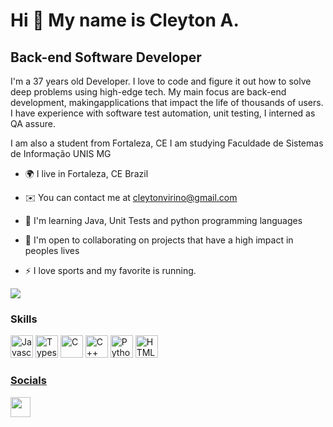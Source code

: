 Hi 👋 My name is Cleyton A.
==========================

Back-end Software Developer
-----------------------------

I'm a 37 years old Developer. I love to code and figure it out how to solve deep problems using high-edge tech. My main focus are back-end development, makingapplications that impact the life of thousands of users.
I have experience with software test automation, unit testing, I interned as QA assure.

I am also a student from Fortaleza, CE I am studying Faculdade de Sistemas de Informação UNIS MG

* 🌍  I live in Fortaleza, CE Brazil
* ✉️  You can contact me at [cleytonvirino@gmail.com](mailto:cleytonvirino@gmail.com)

* 🧠  I'm learning  Java, Unit Tests and python programming languages
* 🤝  I'm open to collaborating on projects that have a high impact in peoples lives
* ⚡ I love sports and my favorite is running.

<a href="https://www.github.com/cleyton3434" target="_blank" rel="noreferrer"><img
src="https://img.shields.io/github/followers/peguimasid?logo=github&style=for-the-badge&color=3382ed&labelColor=171717" /></a>

### Skills

<p align="left">
<a href="https://developer.mozilla.org/en-US/docs/Web/JavaScript" target="_blank" rel="noreferrer"><img src="https://raw.githubusercontent.com/danielcranney/readme-generator/main/public/icons/skills/javascript-colored.svg" width="36" height="36" alt="Javascript" /></a>
<a href="https://www.typescriptlang.org/" target="_blank" rel="noreferrer"><img src="https://raw.githubusercontent.com/danielcranney/readme-generator/main/public/icons/skills/typescript-colored.svg" width="36" height="36" alt="Typescript" /></a>
<a href="https://docs.microsoft.com/en-us/cpp/?view=msvc-170" target="_blank" rel="noreferrer"><img src="https://raw.githubusercontent.com/danielcranney/readme-generator/main/public/icons/skills/c-colored.svg" width="36" height="36" alt="C" /></a>
<a href="https://docs.microsoft.com/en-us/cpp/?view=msvc-170" target="_blank" rel="noreferrer"><img src="https://raw.githubusercontent.com/danielcranney/readme-generator/main/public/icons/skills/cplusplus-colored.svg" width="36" height="36" alt="C++" /></a>
<a href="https://www.python.org/" target="_blank" rel="noreferrer"><img src="https://raw.githubusercontent.com/danielcranney/readme-generator/main/public/icons/skills/python-colored.svg" width="36" height="36" alt="Python" /></a>
<a href="https://developer.mozilla.org/en-US/docs/Glossary/HTML5" target="_blank" rel="noreferrer"><img src="https://raw.githubusercontent.com/danielcranney/readme-generator/main/public/icons/skills/html5-colored.svg" width="36" height="36" alt="HTML5" />

</p>

### Socials

<a href="https://www.linkedin.com/in/cleyton-virino-1aba97234" target="_blank" rel="noreferrer"><img src="https://raw.githubusercontent.com/danielcranney/readme-generator/main/public/icons/socials/linkedin.svg" width="32" height="32" />

